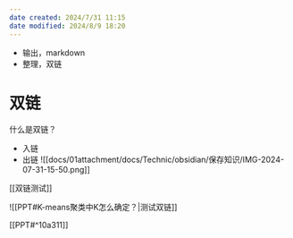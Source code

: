 ```yaml
---
date created: 2024/7/31 11:15
date modified: 2024/8/9 18:20
---
```

- 输出，markdown
- 整理，双链

# 双链

什么是双链？
- 入链
- 出链
![[docs/01attachment/docs/Technic/obsidian/保存知识/IMG-2024-07-31-15-50.png]]

[[双链测试]]

![[PPT#K-means聚类中K怎么确定？|测试双链]]

[[PPT#^10a311]]

